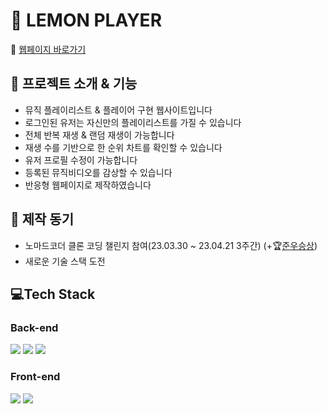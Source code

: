 # 🍋 LEMON PLAYER
🔗 [웹페이지 바로가기](https://lemon-player.fly.dev/)


## 📀 프로젝트 소개 & 기능
- 뮤직 플레이리스트 & 플레이어 구현 웹사이트입니다
- 로그인된 유저는 자신만의 플레이리스트를 가질 수 있습니다
- 전체 반복 재생 & 랜덤 재생이 가능합니다
- 재생 수를 기반으로 한 순위 차트를 확인할 수 있습니다
- 유저 프로필 수정이 가능합니다
- 등록된 뮤직비디오를 감상할 수 있습니다
- 반응형 웹페이지로 제작하였습니다

## 📀 제작 동기
- 노마드코더 클론 코딩 챌린지 참여(23.03.30 ~ 23.04.21 3주간) (+🏆[준우승상](https://nomadcoders.co/community/thread/7845))
- 새로운 기술 스택 도전

## 💻Tech Stack
### Back-end

<img src="https://img.shields.io/badge/mongoDB-47A248?style=for-the-badge&logo=MongoDB&logoColor=white"> <img src="https://img.shields.io/badge/node.js-339933?style=for-the-badge&logo=Node.js&logoColor=white"> <img src="https://img.shields.io/badge/express-000000?style=for-the-badge&logo=express&logoColor=white">

### Front-end
<img src="https://img.shields.io/badge/pug-A86454?style=for-the-badge&logo=pug&logoColor=white"> <img src="https://img.shields.io/badge/javascript-F7DF1E?style=for-the-badge&logo=javascript&logoColor=black"> 
